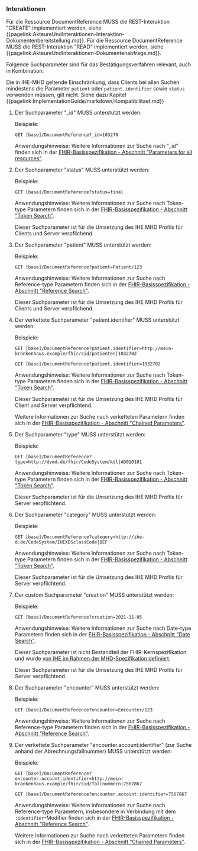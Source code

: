 ### Interaktionen

Für die Ressource DocumentReference MUSS die REST-Interaktion "CREATE" implementiert werden, siehe {{pagelink:AkteureUndInteraktionen-Interaktion-Dokumentenbereitstellung.md}}.
Für die Ressource DocumentReference MUSS die REST-Interaktion "READ" implementiert werden, siehe {{pagelink:AkteureUndInteraktionen-Dokumentenabfrage.md}}.

Folgende Suchparameter sind für das Bestätigungsverfahren relevant, auch in Kombination:

Die in IHE-MHD geltende Einschränkung, dass Clients bei allen Suchen mindestens die Parameter `patient` oder `patient.identifier` sowie `status` verwenden müssen, gilt nicht. Siehe dazu Kapitel {{pagelink:ImplementationGuide/markdown/Kompatibilitaet.md}}

1. Der Suchparameter "_id" MUSS unterstützt werden:

    Beispiele:

    ```GET [base]/DocumentReference?_id=103270```

    Anwendungshinweise: Weitere Informationen zur Suche nach "_id" finden sich in der [FHIR-Basisspezifikation - Abschnitt "Parameters for all resources"](http://hl7.org/fhir/R4/search.html#all).

1. Der Suchparameter "status" MUSS unterstützt werden:

    Beispiele:

    ```GET [base]/DocumentReference?status=final```

    Anwendungshinweise: Weitere Informationen zur Suche nach Token-type Parametern finden sich in der [FHIR-Basisspezifikation - Abschnitt "Token Search"](http://hl7.org/fhir/R4/search.html#token).

    Dieser Suchparameter ist für die Umsetzung des IHE MHD Profils für Clients und Server verpflichend.

1. Der Suchparameter "patient" MUSS unterstützt werden:

   Beispiele:

    ```GET [base]/DocumentReference?patient=Patient/123```

    Anwendungshinweise: Weitere Informationen zur Suche nach Reference-type Parametern finden sich in der [FHIR-Basisspezifikation - Abschnitt "Reference Search"](https://www.hl7.org/fhir/search.html#reference).
	
	Dieser Suchparameter ist für die Umsetzung des IHE MHD Profils für Clients und Server verpflichend.

1. Der verkettete Suchparameter "patient.identifier" MUSS unterstützt werden:

    Beispiele:

    ```GET [base]/DocumentReference?patient.identifier=http://mein-krankenhaus.example/fhir/sid/patienten|1032702```

    ```GET [base]/DocumentReference?patient.identifier=1032702```

    Anwendungshinweise: Weitere Informationen zur Suche nach Token-type Parametern finden sich in der [FHIR-Basisspezifikation - Abschnitt "Token Search"](http://hl7.org/fhir/R4/search.html#token).

    Dieser Suchparameter ist für die Umsetzung des IHE MHD Profils für Client und Server verpflichtend.
	
	Weitere Informationen zur Suche nach verketteten Parametern finden sich in der [FHIR-Basisspezifikation - Abschnitt "Chained Parameters"](http://hl7.org/fhir/search.html#chaining).

	
1. Der Suchparameter "type" MUSS unterstützt werden:

    Beispiele:

    ```GET [base]/DocumentReference?type=http://dvmd.de/fhir/CodeSystem/kdl|AD010101```

    Anwendungshinweise: Weitere Informationen zur Suche nach Token-type Parametern finden sich in der [FHIR-Basisspezifikation - Abschnitt "Token Search"](http://hl7.org/fhir/R4/search.html#token).

    Dieser Suchparameter ist für die Umsetzung des IHE MHD Profils für Server verpflichtend.

1. Der Suchparameter "category" MUSS unterstützt werden:

    Beispiele:

    ```GET [base]/DocumentReference?category=http://ihe-d.de/CodeSystem/IHEXDSclassCode|BEF```

    Anwendungshinweise: Weitere Informationen zur Suche nach Token-type Parametern finden sich in der [FHIR-Basisspezifikation - Abschnitt "Token Search"](http://hl7.org/fhir/R4/search.html#token).

    Dieser Suchparameter ist für die Umsetzung des IHE MHD Profils für Server verpflichtend.


1. Der custom Suchparameter "creation" MUSS unterstützt werden:

    Beispiele:

    ```GET [base]/DocumentReference?creation=2021-11-05```

    Anwendungshinweise: Weitere Informationen zur Suche nach Date-type Parametern finden sich in der [FHIR-Basisspezifikation - Abschnitt "Date Search"](http://hl7.org/fhir/R4/search.html#date).
	
	Dieser Suchparameter ist nicht Bestandteil der FHIR-Kernspezifikation und wurde [von IHE im Rahmen der MHD-Spezifikation definiert](https://profiles.ihe.net/ITI/MHD/SearchParameter-DocumentReference-Creation.html).

    Dieser Suchparameter ist für die Umsetzung des IHE MHD Profils für Server verpflichtend.


1. Der Suchparameter "encounter" MUSS unterstützt werden:

   Beispiele:

    ```GET [base]/DocumentReference?encounter=Encounter/123```

    Anwendungshinweise: Weitere Informationen zur Suche nach Reference-type Parametern finden sich in der [FHIR-Basisspezifikation - Abschnitt "Reference Search"](https://www.hl7.org/fhir/search.html#reference).


1. Der verkettete Suchparameter "encounter.account:identifier" (zur Suche anhand der Abrechnungsfallnummer) MUSS unterstützt werden:

   Beispiele:

    ```GET [base]/DocumentReference?encounter.account:identifier=http://mein-krankenhaus.example/fhir/sid/fallnummern|7567867```
	
	```GET [base]/DocumentReference?encounter.account:identifier=7567867```

    Anwendungshinweise: Weitere Informationen zur Suche nach Reference-type Parametern, insbesondere in Verbindung mit dem `:identifier`-Modifier finden sich in der [FHIR-Basisspezifikation - Abschnitt "Reference Search"](https://www.hl7.org/fhir/search.html#reference).
	
	Weitere Informationen zur Suche nach verketteten Parametern finden sich in der [FHIR-Basisspezifikation - Abschnitt "Chained Parameters"](http://hl7.org/fhir/search.html#chaining).
